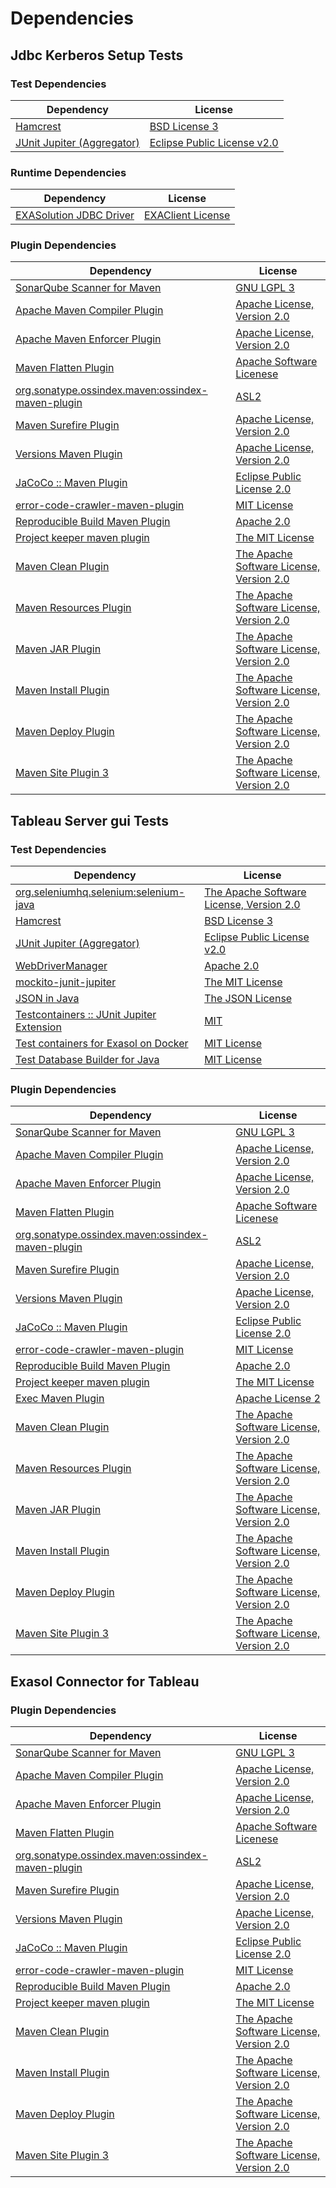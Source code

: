 <!-- @formatter:off -->
# Dependencies

## Jdbc Kerberos Setup Tests

### Test Dependencies

| Dependency                      | License                          |
| ------------------------------- | -------------------------------- |
| [Hamcrest][0]                   | [BSD License 3][1]               |
| [JUnit Jupiter (Aggregator)][2] | [Eclipse Public License v2.0][3] |

### Runtime Dependencies

| Dependency                   | License                |
| ---------------------------- | ---------------------- |
| [EXASolution JDBC Driver][4] | [EXAClient License][5] |

### Plugin Dependencies

| Dependency                                              | License                                        |
| ------------------------------------------------------- | ---------------------------------------------- |
| [SonarQube Scanner for Maven][6]                        | [GNU LGPL 3][7]                                |
| [Apache Maven Compiler Plugin][8]                       | [Apache License, Version 2.0][9]               |
| [Apache Maven Enforcer Plugin][10]                      | [Apache License, Version 2.0][9]               |
| [Maven Flatten Plugin][11]                              | [Apache Software Licenese][12]                 |
| [org.sonatype.ossindex.maven:ossindex-maven-plugin][13] | [ASL2][12]                                     |
| [Maven Surefire Plugin][14]                             | [Apache License, Version 2.0][9]               |
| [Versions Maven Plugin][15]                             | [Apache License, Version 2.0][9]               |
| [JaCoCo :: Maven Plugin][16]                            | [Eclipse Public License 2.0][17]               |
| [error-code-crawler-maven-plugin][18]                   | [MIT License][19]                              |
| [Reproducible Build Maven Plugin][20]                   | [Apache 2.0][12]                               |
| [Project keeper maven plugin][21]                       | [The MIT License][22]                          |
| [Maven Clean Plugin][23]                                | [The Apache Software License, Version 2.0][12] |
| [Maven Resources Plugin][24]                            | [The Apache Software License, Version 2.0][12] |
| [Maven JAR Plugin][25]                                  | [The Apache Software License, Version 2.0][12] |
| [Maven Install Plugin][26]                              | [The Apache Software License, Version 2.0][12] |
| [Maven Deploy Plugin][27]                               | [The Apache Software License, Version 2.0][12] |
| [Maven Site Plugin 3][28]                               | [The Apache Software License, Version 2.0][12] |

## Tableau Server gui Tests

### Test Dependencies

| Dependency                                      | License                                        |
| ----------------------------------------------- | ---------------------------------------------- |
| [org.seleniumhq.selenium:selenium-java][29]     | [The Apache Software License, Version 2.0][12] |
| [Hamcrest][0]                                   | [BSD License 3][1]                             |
| [JUnit Jupiter (Aggregator)][2]                 | [Eclipse Public License v2.0][3]               |
| [WebDriverManager][30]                          | [Apache 2.0][31]                               |
| [mockito-junit-jupiter][32]                     | [The MIT License][33]                          |
| [JSON in Java][34]                              | [The JSON License][35]                         |
| [Testcontainers :: JUnit Jupiter Extension][36] | [MIT][37]                                      |
| [Test containers for Exasol on Docker][38]      | [MIT License][39]                              |
| [Test Database Builder for Java][40]            | [MIT License][41]                              |

### Plugin Dependencies

| Dependency                                              | License                                        |
| ------------------------------------------------------- | ---------------------------------------------- |
| [SonarQube Scanner for Maven][6]                        | [GNU LGPL 3][7]                                |
| [Apache Maven Compiler Plugin][8]                       | [Apache License, Version 2.0][9]               |
| [Apache Maven Enforcer Plugin][10]                      | [Apache License, Version 2.0][9]               |
| [Maven Flatten Plugin][11]                              | [Apache Software Licenese][12]                 |
| [org.sonatype.ossindex.maven:ossindex-maven-plugin][13] | [ASL2][12]                                     |
| [Maven Surefire Plugin][14]                             | [Apache License, Version 2.0][9]               |
| [Versions Maven Plugin][15]                             | [Apache License, Version 2.0][9]               |
| [JaCoCo :: Maven Plugin][16]                            | [Eclipse Public License 2.0][17]               |
| [error-code-crawler-maven-plugin][18]                   | [MIT License][19]                              |
| [Reproducible Build Maven Plugin][20]                   | [Apache 2.0][12]                               |
| [Project keeper maven plugin][21]                       | [The MIT License][22]                          |
| [Exec Maven Plugin][42]                                 | [Apache License 2][12]                         |
| [Maven Clean Plugin][23]                                | [The Apache Software License, Version 2.0][12] |
| [Maven Resources Plugin][24]                            | [The Apache Software License, Version 2.0][12] |
| [Maven JAR Plugin][25]                                  | [The Apache Software License, Version 2.0][12] |
| [Maven Install Plugin][26]                              | [The Apache Software License, Version 2.0][12] |
| [Maven Deploy Plugin][27]                               | [The Apache Software License, Version 2.0][12] |
| [Maven Site Plugin 3][28]                               | [The Apache Software License, Version 2.0][12] |

## Exasol Connector for Tableau

### Plugin Dependencies

| Dependency                                              | License                                        |
| ------------------------------------------------------- | ---------------------------------------------- |
| [SonarQube Scanner for Maven][6]                        | [GNU LGPL 3][7]                                |
| [Apache Maven Compiler Plugin][8]                       | [Apache License, Version 2.0][9]               |
| [Apache Maven Enforcer Plugin][10]                      | [Apache License, Version 2.0][9]               |
| [Maven Flatten Plugin][11]                              | [Apache Software Licenese][12]                 |
| [org.sonatype.ossindex.maven:ossindex-maven-plugin][13] | [ASL2][12]                                     |
| [Maven Surefire Plugin][14]                             | [Apache License, Version 2.0][9]               |
| [Versions Maven Plugin][15]                             | [Apache License, Version 2.0][9]               |
| [JaCoCo :: Maven Plugin][16]                            | [Eclipse Public License 2.0][17]               |
| [error-code-crawler-maven-plugin][18]                   | [MIT License][19]                              |
| [Reproducible Build Maven Plugin][20]                   | [Apache 2.0][12]                               |
| [Project keeper maven plugin][21]                       | [The MIT License][22]                          |
| [Maven Clean Plugin][23]                                | [The Apache Software License, Version 2.0][12] |
| [Maven Install Plugin][26]                              | [The Apache Software License, Version 2.0][12] |
| [Maven Deploy Plugin][27]                               | [The Apache Software License, Version 2.0][12] |
| [Maven Site Plugin 3][28]                               | [The Apache Software License, Version 2.0][12] |

[0]: http://hamcrest.org/JavaHamcrest/
[1]: http://opensource.org/licenses/BSD-3-Clause
[2]: https://junit.org/junit5/
[3]: https://www.eclipse.org/legal/epl-v20.html
[4]: http://www.exasol.com
[5]: https://docs.exasol.com/connect_exasol/drivers/jdbc.htm
[6]: http://sonarsource.github.io/sonar-scanner-maven/
[7]: http://www.gnu.org/licenses/lgpl.txt
[8]: https://maven.apache.org/plugins/maven-compiler-plugin/
[9]: https://www.apache.org/licenses/LICENSE-2.0.txt
[10]: https://maven.apache.org/enforcer/maven-enforcer-plugin/
[11]: https://www.mojohaus.org/flatten-maven-plugin/
[12]: http://www.apache.org/licenses/LICENSE-2.0.txt
[13]: https://sonatype.github.io/ossindex-maven/maven-plugin/
[14]: https://maven.apache.org/surefire/maven-surefire-plugin/
[15]: http://www.mojohaus.org/versions-maven-plugin/
[16]: https://www.jacoco.org/jacoco/trunk/doc/maven.html
[17]: https://www.eclipse.org/legal/epl-2.0/
[18]: https://github.com/exasol/error-code-crawler-maven-plugin/
[19]: https://github.com/exasol/error-code-crawler-maven-plugin/blob/main/LICENSE
[20]: http://zlika.github.io/reproducible-build-maven-plugin
[21]: https://github.com/exasol/project-keeper/
[22]: https://github.com/exasol/project-keeper/blob/main/LICENSE
[23]: http://maven.apache.org/plugins/maven-clean-plugin/
[24]: http://maven.apache.org/plugins/maven-resources-plugin/
[25]: http://maven.apache.org/plugins/maven-jar-plugin/
[26]: http://maven.apache.org/plugins/maven-install-plugin/
[27]: http://maven.apache.org/plugins/maven-deploy-plugin/
[28]: http://maven.apache.org/plugins/maven-site-plugin/
[29]: https://selenium.dev/
[30]: https://bonigarcia.dev/webdrivermanager/
[31]: https://www.apache.org/licenses/LICENSE-2.0
[32]: https://github.com/mockito/mockito
[33]: https://github.com/mockito/mockito/blob/main/LICENSE
[34]: https://github.com/douglascrockford/JSON-java
[35]: http://json.org/license.html
[36]: https://testcontainers.org
[37]: http://opensource.org/licenses/MIT
[38]: https://github.com/exasol/exasol-testcontainers/
[39]: https://github.com/exasol/exasol-testcontainers/blob/main/LICENSE
[40]: https://github.com/exasol/test-db-builder-java/
[41]: https://github.com/exasol/test-db-builder-java/blob/main/LICENSE
[42]: http://www.mojohaus.org/exec-maven-plugin
